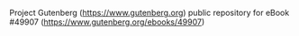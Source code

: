 Project Gutenberg (https://www.gutenberg.org) public repository for eBook #49907 (https://www.gutenberg.org/ebooks/49907)
